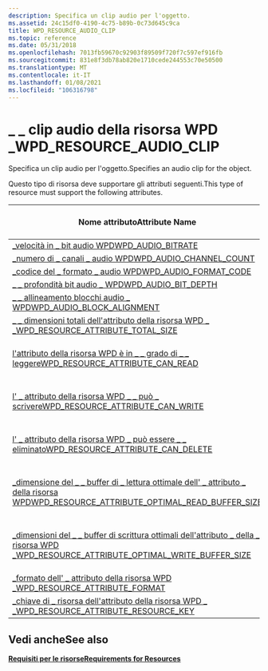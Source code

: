 ```yaml
---
description: Specifica un clip audio per l'oggetto.
ms.assetid: 24c15df0-4190-4c75-b89b-0c73d645c9ca
title: WPD_RESOURCE_AUDIO_CLIP
ms.topic: reference
ms.date: 05/31/2018
ms.openlocfilehash: 7013fb59670c92903f89509f720f7c597ef916fb
ms.sourcegitcommit: 831e8f3db78ab820e1710cede244553c70e50500
ms.translationtype: MT
ms.contentlocale: it-IT
ms.lasthandoff: 01/08/2021
ms.locfileid: "106316798"
---
```

# <a name="wpd_resource_audio_clip"></a><span data-ttu-id="dde5c-103">\_ \_ clip audio della risorsa WPD \_</span><span class="sxs-lookup"><span data-stu-id="dde5c-103">WPD\_RESOURCE\_AUDIO\_CLIP</span></span>

<span data-ttu-id="dde5c-104">Specifica un clip audio per l'oggetto.</span><span class="sxs-lookup"><span data-stu-id="dde5c-104">Specifies an audio clip for the object.</span></span>

<span data-ttu-id="dde5c-105">Questo tipo di risorsa deve supportare gli attributi seguenti.</span><span class="sxs-lookup"><span data-stu-id="dde5c-105">This type of resource must support the following attributes.</span></span>



| <span data-ttu-id="dde5c-106">Nome attributo</span><span class="sxs-lookup"><span data-stu-id="dde5c-106">Attribute Name</span></span>                                                                                                            | <span data-ttu-id="dde5c-107">Obbligatorio o facoltativo</span><span class="sxs-lookup"><span data-stu-id="dde5c-107">Required or Optional</span></span>                                   |
|---------------------------------------------------------------------------------------------------------------------------|--------------------------------------------------------|
| [<span data-ttu-id="dde5c-108">\_velocità in \_ bit audio WPD</span><span class="sxs-lookup"><span data-stu-id="dde5c-108">WPD\_AUDIO\_BITRATE</span></span>](audio-properties.md)                                                             | <span data-ttu-id="dde5c-109">Consigliato.</span><span class="sxs-lookup"><span data-stu-id="dde5c-109">Recommended.</span></span>                                           |
| [<span data-ttu-id="dde5c-110">\_numero di \_ canali \_ audio WPD</span><span class="sxs-lookup"><span data-stu-id="dde5c-110">WPD\_AUDIO\_CHANNEL\_COUNT</span></span>](audio-properties.md)                                                | <span data-ttu-id="dde5c-111">facoltativo.</span><span class="sxs-lookup"><span data-stu-id="dde5c-111">Optional.</span></span>                                              |
| [<span data-ttu-id="dde5c-112">\_codice del \_ formato \_ audio WPD</span><span class="sxs-lookup"><span data-stu-id="dde5c-112">WPD\_AUDIO\_FORMAT\_CODE</span></span>](audio-properties.md)                                                    | <span data-ttu-id="dde5c-113">facoltativo.</span><span class="sxs-lookup"><span data-stu-id="dde5c-113">Optional.</span></span>                                              |
| [<span data-ttu-id="dde5c-114">\_ \_ profondità bit audio \_ WPD</span><span class="sxs-lookup"><span data-stu-id="dde5c-114">WPD\_AUDIO\_BIT\_DEPTH</span></span>](audio-properties.md)                                                        | <span data-ttu-id="dde5c-115">facoltativo.</span><span class="sxs-lookup"><span data-stu-id="dde5c-115">Optional.</span></span>                                              |
| [<span data-ttu-id="dde5c-116">\_ \_ allineamento blocchi audio \_ WPD</span><span class="sxs-lookup"><span data-stu-id="dde5c-116">WPD\_AUDIO\_BLOCK\_ALIGNMENT</span></span>](audio-properties.md)                                            | <span data-ttu-id="dde5c-117">facoltativo.</span><span class="sxs-lookup"><span data-stu-id="dde5c-117">Optional.</span></span>                                              |
| [<span data-ttu-id="dde5c-118">\_ \_ dimensioni totali dell'attributo della risorsa WPD \_ \_</span><span class="sxs-lookup"><span data-stu-id="dde5c-118">WPD\_RESOURCE\_ATTRIBUTE\_TOTAL\_SIZE</span></span>](resource-attribute-properties.md)              | <span data-ttu-id="dde5c-119">Obbligatorio.</span><span class="sxs-lookup"><span data-stu-id="dde5c-119">Required.</span></span>                                              |
| [<span data-ttu-id="dde5c-120">l'attributo della risorsa WPD è in \_ \_ grado di \_ \_ leggere</span><span class="sxs-lookup"><span data-stu-id="dde5c-120">WPD\_RESOURCE\_ATTRIBUTE\_CAN\_READ</span></span>](attributes.md)                                     | <span data-ttu-id="dde5c-121">Obbligatorio se i client possono leggere questa risorsa.</span><span class="sxs-lookup"><span data-stu-id="dde5c-121">Required if clients can read this resource.</span></span>            |
| [<span data-ttu-id="dde5c-122">l' \_ attributo della risorsa WPD \_ \_ può \_ scrivere</span><span class="sxs-lookup"><span data-stu-id="dde5c-122">WPD\_RESOURCE\_ATTRIBUTE\_CAN\_WRITE</span></span>](attributes.md)                                   | <span data-ttu-id="dde5c-123">Obbligatorio se i client possono scrivere in questa risorsa.</span><span class="sxs-lookup"><span data-stu-id="dde5c-123">Required if clients can write to this resource.</span></span>        |
| [<span data-ttu-id="dde5c-124">l' \_ attributo della risorsa WPD \_ può essere \_ \_ eliminato</span><span class="sxs-lookup"><span data-stu-id="dde5c-124">WPD\_RESOURCE\_ATTRIBUTE\_CAN\_DELETE</span></span>](attributes.md)                                 | <span data-ttu-id="dde5c-125">Obbligatorio se i client possono eliminare questa risorsa.</span><span class="sxs-lookup"><span data-stu-id="dde5c-125">Required if clients can delete this resource.</span></span>          |
| [<span data-ttu-id="dde5c-126">\_dimensione del \_ \_ buffer di \_ lettura ottimale dell' \_ attributo \_ della risorsa WPD</span><span class="sxs-lookup"><span data-stu-id="dde5c-126">WPD\_RESOURCE\_ATTRIBUTE\_OPTIMAL\_READ\_BUFFER\_SIZE</span></span>](attributes.md)   | <span data-ttu-id="dde5c-127">Obbligatorio se i client hanno accesso in lettura alla risorsa.</span><span class="sxs-lookup"><span data-stu-id="dde5c-127">Required if clients have read access to the resource.</span></span>  |
| [<span data-ttu-id="dde5c-128">\_dimensioni del \_ \_ buffer di scrittura ottimali dell'attributo \_ della \_ risorsa WPD \_</span><span class="sxs-lookup"><span data-stu-id="dde5c-128">WPD\_RESOURCE\_ATTRIBUTE\_OPTIMAL\_WRITE\_BUFFER\_SIZE</span></span>](attributes.md) | <span data-ttu-id="dde5c-129">Obbligatorio se i client hanno accesso in scrittura alla risorsa.</span><span class="sxs-lookup"><span data-stu-id="dde5c-129">Required if clients have write access to the resource.</span></span> |
| [<span data-ttu-id="dde5c-130">\_formato dell' \_ attributo della risorsa WPD \_</span><span class="sxs-lookup"><span data-stu-id="dde5c-130">WPD\_RESOURCE\_ATTRIBUTE\_FORMAT</span></span>](resource-attribute-properties.md)                       | <span data-ttu-id="dde5c-131">Obbligatorio.</span><span class="sxs-lookup"><span data-stu-id="dde5c-131">Required.</span></span>                                              |
| [<span data-ttu-id="dde5c-132">\_chiave di \_ risorsa dell'attributo della risorsa WPD \_ \_</span><span class="sxs-lookup"><span data-stu-id="dde5c-132">WPD\_RESOURCE\_ATTRIBUTE\_RESOURCE\_KEY</span></span>](resource-attribute-properties.md)                                              | <span data-ttu-id="dde5c-133">Consigliato.</span><span class="sxs-lookup"><span data-stu-id="dde5c-133">Recommended.</span></span>                                           |



 

## <a name="see-also"></a><span data-ttu-id="dde5c-134">Vedi anche</span><span class="sxs-lookup"><span data-stu-id="dde5c-134">See also</span></span>

<dl> <dt>

[<span data-ttu-id="dde5c-135">**Requisiti per le risorse**</span><span class="sxs-lookup"><span data-stu-id="dde5c-135">**Requirements for Resources**</span></span>](requirements-for-resources.md)
</dt> </dl>

 

 



